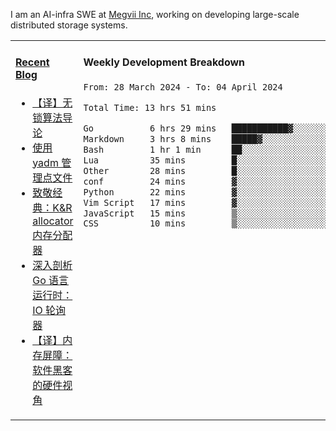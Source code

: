 I am an AI-infra SWE at [Megvii Inc](https://en.megvii.com/), working on developing large-scale distributed storage systems.

<table width="960px">
<tr>
<td valign="top" width="50%">

#### <a href="https://www.kongjun18.me" target="_blank">Recent Blog</a>

<!-- BLOG-POST-LIST:START -->
- [【译】无锁算法导论](https://kongjun18.github.io/posts/2023/07/14/)
- [使用 yadm 管理点文件](https://kongjun18.github.io/posts/2023/04/07/)
- [致敬经典：K&amp;R allocator 内存分配器](https://kongjun18.github.io/posts/2022/12/12/)
- [深入剖析 Go 语言运行时：IO 轮询器](https://kongjun18.github.io/posts/2022/11/21/)
- [【译】内存屏障：软件黑客的硬件视角](https://kongjun18.github.io/posts/2022/11/03/)
<!-- BLOG-POST-LIST:END -->

</td>
<td valign="top" width="50%">

#### Weekly Development Breakdown

<!--START_SECTION:waka-->

```txt
From: 28 March 2024 - To: 04 April 2024

Total Time: 13 hrs 51 mins

Go           6 hrs 29 mins   ███████████▓░░░░░░░░░░░░░   46.89 %
Markdown     3 hrs 8 mins    █████▓░░░░░░░░░░░░░░░░░░░   22.64 %
Bash         1 hr 1 min      ██░░░░░░░░░░░░░░░░░░░░░░░   07.36 %
Lua          35 mins         █░░░░░░░░░░░░░░░░░░░░░░░░   04.32 %
Other        28 mins         █░░░░░░░░░░░░░░░░░░░░░░░░   03.38 %
conf         24 mins         ▓░░░░░░░░░░░░░░░░░░░░░░░░   02.89 %
Python       22 mins         ▓░░░░░░░░░░░░░░░░░░░░░░░░   02.69 %
Vim Script   17 mins         ▓░░░░░░░░░░░░░░░░░░░░░░░░   02.05 %
JavaScript   15 mins         ▒░░░░░░░░░░░░░░░░░░░░░░░░   01.91 %
CSS          10 mins         ▒░░░░░░░░░░░░░░░░░░░░░░░░   01.32 %
```

<!--END_SECTION:waka-->
</td>
</tr>

</table>
